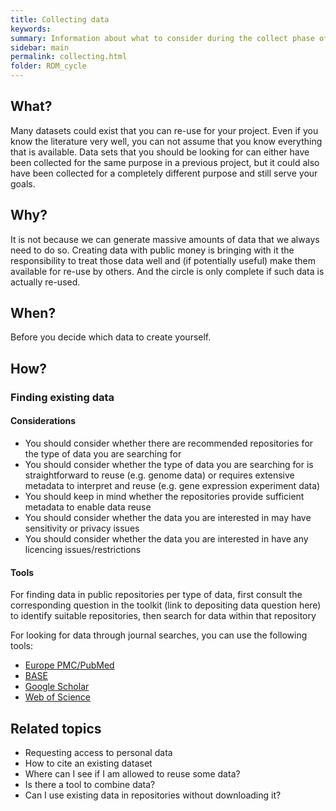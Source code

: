 ```yaml
---
title: Collecting data
keywords:
summary: Information about what to consider during the collect phase of the data cycle
sidebar: main
permalink: collecting.html
folder: RDM_cycle
---
```


## What?
Many datasets could exist that you can re-use for your project. Even if you know the literature very well, you can not assume that you know everything that is available. Data sets that you should be looking for can either have been collected for the same purpose in a previous project, but it could also have been collected for a completely different purpose and still serve your goals.

## Why?
It is not because we can generate massive amounts of data that we always need to do so. Creating data with public money is bringing with it the responsibility to treat those data well and (if potentially useful) make them available for re-use by others. And the circle is only complete if such data is actually re-used.

## When?
Before you decide which data to create yourself.

## How?

### Finding existing data

#### Considerations
* You should consider whether there are recommended repositories for the type of data you are searching for
* You should consider whether the type of data you are searching for is straightforward to reuse (e.g. genome data) or requires extensive metadata to interpret and reuse (e.g. gene expression experiment data)
* You should keep in mind whether the repositories provide sufficient metadata to enable data reuse
* You should consider whether the data you are interested in may have sensitivity or privacy issues
* You should consider whether the data you are interested in have any licencing issues/restrictions

#### Tools
For finding data in public repositories per type of data, first consult the corresponding question in the toolkit (link to depositing data question here) to identify suitable repositories, then search for data within that repository

For looking for data through journal searches, you can use the following tools:
* [Europe PMC/PubMed](https://europepmc.org/)
* [BASE](https://www.base-search.net/)
* [Google Scholar](https://scholar.google.com/)
* [Web of Science](http://webofknowledge.com)


## Related topics
* Requesting access to personal data
* How to cite an existing dataset
* Where can I see if I am allowed to reuse some data?
* Is there a tool to combine data?
* Can I use existing data in repositories without downloading it?
